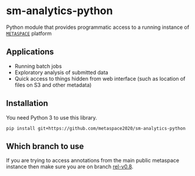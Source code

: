 # sm-analytics-python

Python module that provides programmatic access to a running instance of [`METASPACE`](https://github.com/METASPACE2020/) platform

## Applications

* Running batch jobs
* Exploratory analysis of submitted data
* Quick access to things hidden from web interface (such as location of files on S3 and other metadata)

## Installation

You need Python 3 to use this library.

`pip install git+https://github.com/metaspace2020/sm-analytics-python`

## Which branch to use
If you are trying to access annotations from the main public metaspace instance then make sure you are on branch [rel-v0.8](https://github.com/METASPACE2020/sm-analytics-python/tree/rel-v0.8/).
